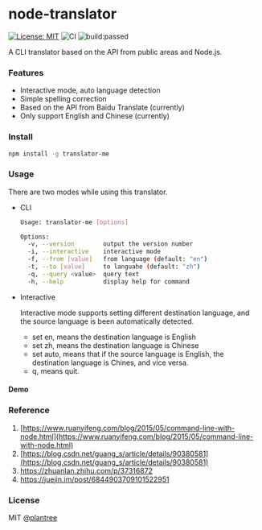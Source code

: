 # node-translator
[![License: MIT](https://img.shields.io/badge/License-MIT-green.svg)](https://opensource.org/licenses/MIT) ![CI](https://github.com/plantree/node-translator/workflows/CI/badge.svg) ![build:passed](https://www.travis-ci.org/plantree/node-translator.svg?branch=master&status=passed)

A CLI translator based on the API from public areas and Node.js.

### Features

- Interactive mode, auto language detection
- Simple spelling correction
- Based on the API from Baidu Translate (currently)
- Only support English and Chinese (currently)

### Install

```bash
npm install -g translator-me
```

### Usage

There are two modes while using this translator.

- CLI

  ```bash
  Usage: translator-me [options]
  
  Options:
    -v, --version        output the version number
    -i, --interactive    interactive mode
    -f, --from [value]   from language (default: "en")
    -t, --to [value]     to languahe (default: "zh")
    -q, --query <value>  query text
    -h, --help           display help for command
  ```

- Interactive

  Interactive mode supports setting different destination language, and the source language is been automatically detected.

  - set en, means the destination language is English
  - set zh, means the destination language is Chinese
  - set auto, means that if the source language is English, the destination language is Chines, and vice versa.
  - q, means quit.

#### Demo



### Reference
1. [https://www.ruanyifeng.com/blog/2015/05/command-line-with-node.html](https://www.ruanyifeng.com/blog/2015/05/command-line-with-node.html)
2. [https://blog.csdn.net/guang_s/article/details/90380581](https://blog.csdn.net/guang_s/article/details/90380581)
3. https://zhuanlan.zhihu.com/p/37316872
4. https://juejin.im/post/6844903709101522951

### License

MIT @[plantree](https://plantree.me)

